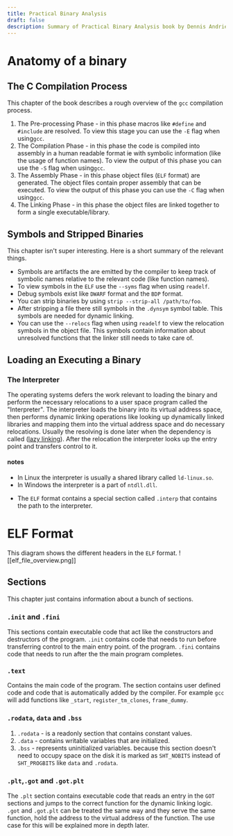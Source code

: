 ```yaml
---
title: Practical Binary Analysis
draft: false
description: Summary of Practical Binary Analysis book by Dennis Andriesse.
---
```

# Anatomy of a binary
## The C Compilation Process
This chapter of the book describes a rough overview of the `gcc` compilation process.
1. The Pre-processing Phase - in this phase macros like `#define` and `#include` are resolved. To view this stage you can use the `-E` flag when using`gcc`.
2. The Compilation Phase - in this phase the code is compiled into assembly in a human readable format ie with symbolic information (like the usage of function names). To view the output of this phase you can use the `-S` flag when using`gcc`.
3. The Assembly Phase - in this phase object files (`ELF` format) are generated. The object files contain proper assembly that can be executed. To view the output of this phase you can use the `-C` flag when using`gcc`.
4. The Linking Phase - in this phase the object files are linked together to form a single executable/library.

## Symbols and Stripped Binaries
This chapter isn't super interesting. Here is a short summary of the relevant things.
- Symbols are artifacts the are emitted by the compiler to keep track of symbolic names relative to the relevant code (like function names).
- To view symbols in the `ELF` use the `--syms` flag when using `readelf`.
- Debug symbols exist like `DWARF` format and the `BDP` format.
- You can strip binaries by using `strip --strip-all /path/to/foo`.
- After stripping a file there still symbols in the `.dynsym` symbol table. This symbols are needed for dynamic linking.
- You can use the `--relocs` flag when using `readelf` to view the relocation symbols in the object file. This symbols contain information about unresolved functions that the linker still needs to take care of.

## Loading an Executing a Binary 
### The Interpreter
The operating systems defers the work relevant to loading the binary and perform the necessary relocations to a user space program called the "Interpreter".
The interpreter loads the binary into its virtual address space, then performs dynamic linking operations like looking up dynamically linked libraries and mapping them into the virtual address space and do necessary relocations. Usually the resolving is done later when the dependency is called ([lazy linking](https://www.qnx.com/developers/docs/8.0/com.qnx.doc.neutrino.prog/topic/devel_Lazy_binding.html)). After the relocation the interpreter looks up the entry point and transfers control to it.
#### notes
- In Linux the interpreter is usually a shared library called `ld-linux.so`.
- In Windows the interpreter is a part of `ntdll.dll`.
* The `ELF` format contains a special section called `.interp` that contains the path to the interpreter.

# ELF Format
This diagram shows the different headers in the `ELF` format.
![[elf_file_overview.png]]
## Sections
This chapter just contains information about a bunch of sections.
### `.init` and `.fini`
This sections contain executable code that act like the constructors and destructors of the program.  `.init` contains code that needs to run before transferring control to the main entry point. of the program. `.fini` contains code that needs to run after the the main program completes.
### `.text`
Contains the main code of the program. The section contains user defined code and code that is automatically added by the compiler. For example `gcc` will add functions like `_start`, `register_tm_clones`, `frame_dummy`.
### `.rodata`, `data` and `.bss`
1. `.rodata` - is a readonly section that contains constant values.
2. `.data` - contains writable variables that are initialized.
3. `.bss` - represents uninitialized variables. because this section doesn't need to occupy space on the disk it is marked as `SHT_NOBITS` instead of `SHT_PROGBITS` like `data` and `.rodata`.
### `.plt`,`.got` and `.got.plt`
The `.plt` section contains executable code that reads an entry in the `GOT` sections and jumps to the correct function for the dynamic linking logic.
`.got` and `.got.plt` can be treated the same way and they serve the same function, hold the address to the virtual address of the function.
The use case for this will be explained more in depth later.